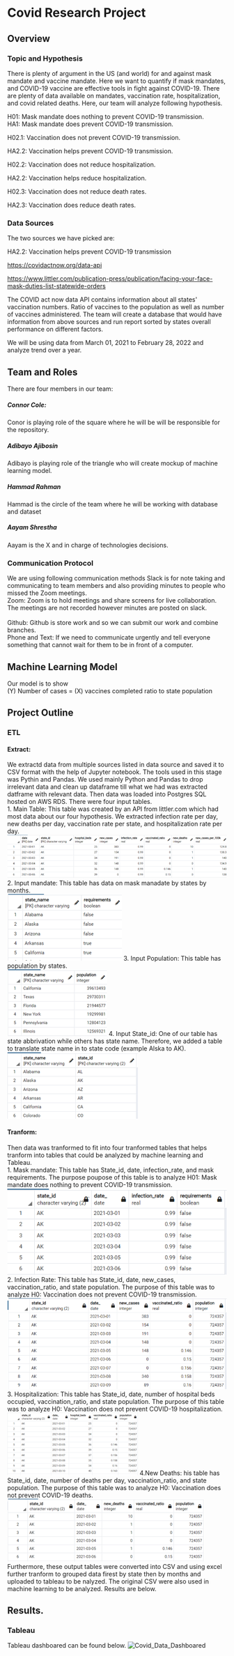 # Covid Research Project

## Overview 
### Topic and Hypothesis 
There is plenty of argument in the US (and world) for and against mask mandate and vaccine mandate. Here we want to quantify if mask mandates, and COVID-19 vaccine are effective tools in fight against COVID-19. There are plenty of data available on mandates, vaccination rate, hospitalization, and covid related deaths. Here, our team will analyze following hypothesis. 


H01: Mask mandate does nothing to prevent COVID-19 transmission. </br>
HA1: Mask mandate does prevent COVID-19 transmission. </br>

H02.1: Vaccination does not prevent COVID-19 transmission.</br>

HA2.2: Vaccination helps prevent COVID-19 transmission. </br>

H02.2: Vaccination does not reduce hospitalization. </br>

HA2.2: Vaccination helps reduce hospitalization.</br>

H02.3: Vaccination does not reduce death rates.</br>

HA2.3: Vaccination does reduce death rates. </br>
 ### Data Sources 
The two sources we have picked are:</br>

HA2.2: Vaccination helps prevent COVID-19 transmission </br>

https://covidactnow.org/data-api  </br>

https://www.littler.com/publication-press/publication/facing-your-face-mask-duties-list-statewide-orders  </br>

The COVID act now data API contains information about all states' vaccination numbers. Ratio of vaccines to the population as well as number of vaccines administered. The team will create a database that would have information from above sources and run report sorted by states overall performance on different factors. </br>

We will be using data from March 01, 2021 to February 28, 2022 and analyze trend over a year. </br>

## Team and Roles 
There are four members in our team: 
##### Connor Cole: 
Conor is playing role of the square where he will be will be responsible for the repository.</br>

##### Adibayo Ajibosin 
Adibayo is playing role of the triangle who will create mockup of machine learning model.</br>
##### Hammad Rahman
Hammad is the circle of the team where he will be working with database and dataset  </br>
##### Aayam Shrestha 
Aayam is the X and in charge of technologies decisions. </br>
### Communication Protocol 
We are using following communication methods 
Slack is for note taking and communicating to team members and also providing minutes to people who missed the Zoom meetings. </br>
Zoom: Zoom is to hold meetings and share screens for live collaboration. The meetings are not recorded however minutes are posted on slack. </br>  
Github: Github is store work and so we can submit our work and combine branches. </br>
Phone and Text: If we need to communicate urgently and tell everyone something that cannot wait for them to be in front of a computer. </br>  

## Machine Learning Model 
Our model is to show </br>
(Y) Number of cases = (X) vaccines completed ratio to state population 

## Project Outline 
### ETL
#### Extract: 
We extractd data from multiple sources listed in data source and saved it to CSV format with the help of Jupyter notebook. The tools used in this stage was Pythin and Pandas. We used mainly Python and Pandas to drop irrelevant data and clean up dataframe till what we had was extracted datframe with relevant data. Then data was loaded into Postgres SQL hosted on AWS RDS. There were four input tables. </br>
            1. Main Table: This table was created by an API from littler.com which had most data about our four hypothesis. We extracted infection rate per day, new deaths per day, vaccination rate per state, and hospitalization rate per day. </br>
            ![Main Table](Images/Input_main.png) </br>
            2. Input mandate: This table has data on mask manadate by states by months. </br>
            ![Mandate](Images/input_mandate.png)
            3. Input Population: This table has population by states. </br>
            ![Population](Images/input_population.png) 
            4. Input State_id: One of our table has state abbrivation while others has state name. Therefore, we added a table to translate state name in to state code (example Alska to AK). </br>
            ![State_ID](Images/inputState_ID.png)  
#### Tranform: 
Then data was tranformed to fit into four tranformed tables that helps tranform into tables that could be analyzed by machine learning and Tableau. </br>
            1. Mask mandate: This table has State_id, date, infection_rate, and mask requirements. The purpose poupose of this table is to analyze H01: Mask mandate does nothing to prevent COVID-19 transmission.</br>
            ![Mask Mandate](Images/output_masks_mandate.png)
            2. Infection Rate: This table has State_id, date, new_cases, vaccination_ratio, and state population. The purpose of this table was to analyze H0: Vaccination does not prevent COVID-19 transmission.</br>
            ![Infection](Images/output_infection_rate.png)
            3. Hospitalization: This table has State_id, date, number of hospital beds occupied, vaccination_ratio, and state population. The purpose of this table was to analyze H0: Vaccination does not prevent COVID-19 hospitalization.</br>
            ![Hospitalization](Images/output_hospital_beds.png)
            4.New Deaths: his table has State_id, date, number of deaths per day, vaccination_ratio, and state population. The purpose of this table was to analyze H0: Vaccination does not prevent COVID-19 deaths.</br>
            ![Deaths](Images/new_deaths.png)
Furthermore, these output tables were converted into CSV and using excel further tranform to grouped data firest by state then by months and uploaded to tableau to be nalyzed. The original CSV were also used in machine learning to be analyzed. Results are below.  


## Results. 
### Tableau
Tableau dashboared can be found below.
![Covid_Data_Dashboared](https://public.tableau.com/shared/XFDG3XJ73?:display_count=n&:origin=viz_share_link)


